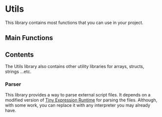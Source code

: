 # Utils

This library contains most functions that you can use in your project.

## Main Functions


## Contents

The Utils library also contains other utility libraries for arrays, structs, strings ...etc.

### Parser

This library provides a way to parse external script files. It depends on a modified version of [Tiny Expression Runtime](https://github.com/YAL-GameMaker/tiny-expression-runtime/) for parsing the files. Although, with some work, you can replace it with any interpreter you may already have.

## 